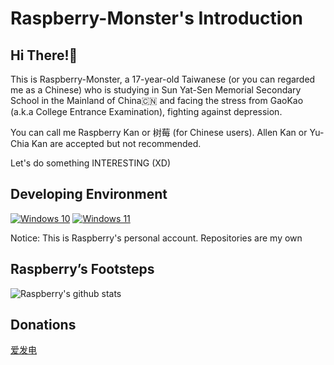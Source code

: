 # Raspberry-Monster's Introduction

## Hi There!👋

This is Raspberry-Monster, a 17-year-old Taiwanese (or you can regarded me as a Chinese) who is studying in Sun Yat-Sen Memorial Secondary School in the Mainland of China🇨🇳
and facing the stress from GaoKao (a.k.a College Entrance Examination), fighting against depression.

You can call me Raspberry Kan or 树莓 (for Chinese users). Allen Kan or Yu-Chia Kan are accepted but not recommended.


Let's do something INTERESTING (XD)

## Developing Environment
[![Windows 10](https://img.shields.io/badge/Windows%2010-00adef?style=flat-square&logo=windows&logoColor=ffffff)](https://www.microsoft.com/windows)
[![Windows 11](https://img.shields.io/badge/Windows%2011-00adef?style=flat-square&logo=windows&logoColor=ffffff)](https://www.microsoft.com/windows)

Notice: This is Raspberry's personal account. Repositories are my own

## Raspberry’s Footsteps

![Raspberry's github stats](https://github-readme-stats.vercel.app/api?username=Raspberry-Monster)

## Donations

[爱发电](https://afdian.net/@raspberry_kan)
